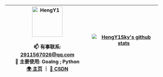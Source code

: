 <div align=center>

| <img alt="HengY1" src="https://www.hengy1.top/img/portrait.jpeg" width=100 /><br /><br /> 📫 有事联系: 2911567026@qq.com <br /> 🔭 主要使用: Goalng ; Python <br>[🌍 主页](https://www.hengy1.top/) ｜ [🚀 CSDN](https://blog.csdn.net/weixin_51485807) | [![HengY1Sky's github stats](https://github-readme-stats.vercel.app/api?username=HengY1Sky&show_icons=true&bg_color=193549&text_color=73eab0&title_color=dde4e7)](https://github.com/anuraghazra/github-readme-stats) 
| ------------------------------------------------------------ | ------------------------------------------------------------ |

</div>
